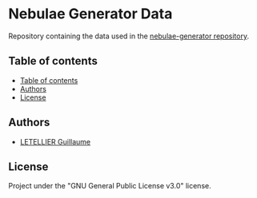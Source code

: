 # Nebulae Generator Data

Repository containing the data used in the [nebulae-generator repository](https://github.com/Guigui14460/nebulae-generator).

## Table of contents

  - [Table of contents](#table-of-contents)
  - [Authors](#authors)
  - [License](#license)

## Authors
- [LETELLIER Guillaume](https://github.com/Guigui14460)

## License
Project under the "GNU General Public License v3.0" license.
